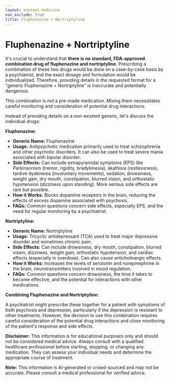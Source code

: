 ```yaml
---
layout: minimal-medicine
nav_exclude: true
title: Fluphenazine + Nortriptyline
---
```


# Fluphenazine + Nortriptyline

It's crucial to understand that **there is no standard, FDA-approved combination drug of fluphenazine and nortriptyline**.  Prescribing a combination of these two drugs would be done on a case-by-case basis by a psychiatrist, and the exact dosage and formulation would be individualized.  Therefore, providing details in the requested format for a "generic Fluphenazine + Nortriptyline" is inaccurate and potentially dangerous.


This combination is *not* a pre-made medication.  Mixing them necessitates careful monitoring and consideration of potential drug interactions.


Instead of providing details on a non-existent generic, let's discuss the individual drugs:

**Fluphenazine:**

* **Generic Name:** Fluphenazine
* **Usage:**  Antipsychotic medication primarily used to treat schizophrenia and other psychotic disorders.  It can also be used to treat severe mania associated with bipolar disorder.
* **Side Effects:**  Can include extrapyramidal symptoms (EPS) like Parkinsonism (tremor, rigidity, bradykinesia), akathisia (restlessness), tardive dyskinesia (involuntary movements), sedation, drowsiness, weight gain, dry mouth, constipation, blurred vision, and orthostatic hypotension (dizziness upon standing).  More serious side effects are rare but possible.
* **How it Works:**  Blocks dopamine receptors in the brain, reducing the effects of excess dopamine associated with psychosis.
* **FAQs:**  Common questions concern side effects, especially EPS, and the need for regular monitoring by a psychiatrist.


**Nortriptyline:**

* **Generic Name:** Nortriptyline
* **Usage:**  Tricyclic antidepressant (TCA) used to treat major depressive disorder and sometimes chronic pain.
* **Side Effects:**  Can include drowsiness, dry mouth, constipation, blurred vision, dizziness, weight gain, orthostatic hypotension, and cardiac effects (especially in overdose).  Can also cause anticholinergic effects.
* **How it Works:**  Increases the levels of serotonin and norepinephrine in the brain, neurotransmitters involved in mood regulation.
* **FAQs:**  Common questions concern drowsiness, the time it takes to become effective, and the potential for interactions with other medications.


**Combining Fluphenazine and Nortriptyline:**

A psychiatrist might prescribe these together for a patient with symptoms of both psychosis and depression, particularly if the depression is resistant to other treatments. However, the decision to use this combination requires careful consideration of the potential drug interactions and close monitoring of the patient's response and side effects.


**Disclaimer:** This information is for educational purposes only and should not be considered medical advice.  Always consult with a qualified healthcare professional before starting, stopping, or changing any medication.  They can assess your individual needs and determine the appropriate course of treatment.


**Note:** This information is AI-generated or crowd-sourced and may not be accurate. Please consult a medical professional for verified advice.